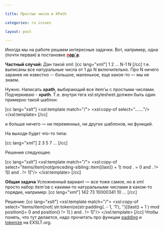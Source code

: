 ```yaml
---

title: Простые числа и XPath

categories: ru issues

layout: post

---
```


Иногда мы на работе решаем интересные задачки. Вот, например, одна (почти первая) в постановке <a href="http://alpha-san.ya.ru/"><span style="color: #000000;"><strong><span style="color: #ff0000;">n</span>op`а</strong></span></a>:
<excerpt/>

<strong>Частный случай:</strong>
Дан такой xml: 
[cc lang="xml"]
<items>
   <item>1</item>
   <item>2</item>
   ...
   <item>N-1</item>
   <item>N</item>
</items> 
[/cc]
т.е. выписаны все натуральные числа от 1 до N включительно. Про N ничего заранее не известно --
большое, маленькое, еще какое-то &mdash; мы не знаем. 

Нужно. Написать <strong>xpath</strong>, выбирающий все item'ы с простыми числами.
Подчеркиваю - <strong>xpath</strong>.
Т.е. внутри тега xsl:stylesheet должен быть один примерно такой шаблон:

[cc lang="xslt"]
<xsl:template match="/">
   <xsl:copy-of select="......."/>
</xsl:template>
[/cc]

и больше ничего &mdash; ни переменных, ни других шаблонов, ни функций.

На выходе будет что-то типа:

[cc lang="xml"]
<item>2</item>
<item>3</item>
<item>5</item>
<item>7</item>
... 
[/cc]

Решение следующее:

[cc lang="xslt"]
<xsl:template match="/">
       <items>
           <xsl:copy-of select="items/item[not(preceding-sibling::item[(last() + 1) mod . = 0 and . != 1]) and . != 1]"/>
       </items>
</xsl:template> 
[/cc]

<strong>Общая задача</strong>
Усложненный вариант &mdash; все тоже самое, но в xml просто набор item'ов с какими-то натуральными числами
в каком-то порядке, например:
[cc lang="xml"]
<items>
   <item>142</item>
   <item>73</item>
   <item>10000341</item>
   <item>10</item>
   ...
</items> 
[/cc]

Решение:
[cc lang="xslt"]
<xsl:template match="/">
       <items>
           <xsl:copy-of select="items/item[not(
               str:tokenize(str:padding(. - 1, '1'), '')[(last() + 1 ) mod position()= 0 and position() != 1]
           )
           and . != 1]"/>
       </items>
</xsl:template>
[/cc]
Чтобы понять, что тут делается, надо прочитать про функции <a href="http://exslt.org/str/functions/padding/index.html">padding</a> и <a href="http://exslt.org/str/functions/tokenize/index.html">tokenize</a> на EXSLT.org.
